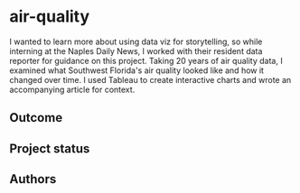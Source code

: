 # air-quality
I wanted to learn more about using data viz for storytelling, so while interning at the Naples Daily News, I worked with their resident data reporter for guidance on this project. Taking 20 years of air quality data, I examined what Southwest Florida's air quality looked like and how it changed over time. I used Tableau to create interactive charts and wrote an accompanying article for context.

## Outcome


## Project status


## Authors
